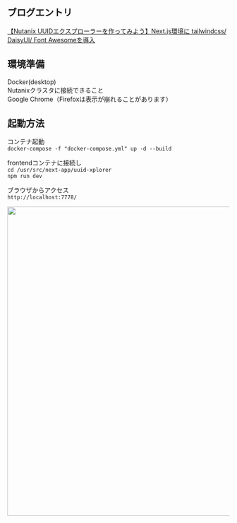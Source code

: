 ## ブログエントリ
<a href="https://konchangakita.hatenablog.com/entry/2022/04/11/210000">【Nutanix UUIDエクスプローラーを作ってみよう】Next.js環境に tailwindcss/ DaisyUI/ Font Awesomeを導入</a>


## 環境準備
Docker(desktop)  
Nutanixクラスタに接続できること  
Google Chrome（Firefoxは表示が崩れることがあります）  
  

## 起動方法
コンテナ起動  
`docker-compose -f "docker-compose.yml" up -d --build`  
  
frontendコンテナに接続し  
`cd /usr/src/next-app/uuid-xplorer`  
`npm run dev`  
  
ブラウザからアクセス  
`http://localhost:7778/`  
  
<image src="https://user-images.githubusercontent.com/64240365/162609962-823dd11c-a103-4d61-b98e-089c894a47fe.png" width="700px">  

